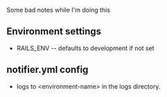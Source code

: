 Some bad notes while I'm doing this

## Environment settings
- RAILS\_ENV -- defaults to development if not set

## notifier.yml config
- logs to \<environment-name\> in the logs directory.


